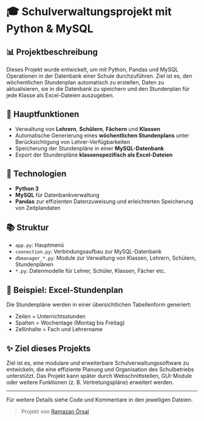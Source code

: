 # 🎓 Schulverwaltungsprojekt mit Python & MySQL

## 📊 Projektbeschreibung

Dieses Projekt wurde entwickelt, um mit Python, Pandas und MySQL Operationen in der Datenbank einer Schule durchzuführen. Ziel ist es, den wöchentlichen Stundenplan automatisch zu erstellen, Daten zu aktualisieren, sie in die Datenbank zu speichern und den Stundenplan für jede Klasse als Excel-Dateien auszugeben.

## 📂 Hauptfunktionen

* Verwaltung von **Lehrern**, **Schülern**, **Fächern** und **Klassen**
* Automatische Generierung eines **wöchentlichen Stundenplans** unter Berücksichtigung von Lehrer-Verfügbarkeiten
* Speicherung der Stundenpläne in einer **MySQL-Datenbank**
* Export der Stundenpläne **klassenspezifisch als Excel-Dateien**

## 🔧 Technologien

* **Python 3**
* **MySQL** für Datenbankverwaltung
* **Pandas** zur effizienten Datenzuweisung und erleichterten Speicherung von Zeitplandaten

## 📚 Struktur

* `app.py`: Hauptmenü
* `connection.py`: Verbindungsaufbau zur MySQL-Datenbank
* `dbmanager_*.py`: Module zur Verwaltung von Klassen, Lehrern, Schülern, Stundenplänen
* `*.py`: Datenmodelle für Lehrer, Schüler, Klassen, Fächer etc.

## 📄 Beispiel: Excel-Stundenplan

Die Stundenpläne werden in einer übersichtlichen Tabellenform generiert:

* Zeilen = Unterrichtsstunden
* Spalten = Wochentage (Montag bis Freitag)
* Zellinhalte = Fach und Lehrername

## ✨ Ziel dieses Projekts

Ziel ist es, eine modulare und erweiterbare Schulverwaltungssoftware zu entwickeln, die eine effiziente Planung und Organisation des Schulbetriebs unterstützt. Das Projekt kann später durch Webschnittstellen, GUI-Module oder weitere Funktionen (z. B. Vertretungspläne) erweitert werden.

---

Für weitere Details siehe Code und Kommentare in den jeweiligen Dateien.

> Projekt von [Ramazan Örsal](https://github.com/RamazanOrsal)
